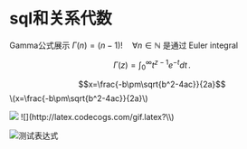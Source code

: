 <script type="text/javascript" src="http://cdn.mathjax.org/mathjax/latest/MathJax.js?config=default"></script>

# sql和关系代数

Gamma公式展示 $\Gamma(n) = (n-1)!\quad\forall
n\in\mathbb N$ 是通过 Euler integral

$$
\Gamma(z) = \int_0^\infty t^{z-1}e^{-t}dt\,.
$$

$$x=\frac{-b\pm\sqrt{b^2-4ac}}{2a}$$
\\(x=\frac{-b\pm\sqrt{b^2-4ac}}{2a}\\)

<img src="http://latex.codecogs.com/gif.latex?\frac{\partial J}{\partial \theta_k^{(j)}}=\sum_{i:r(i,j)=1}{\big((\theta^{(j)})^Tx^{(i)}-y^{(i,j)}\big)x_k^{(i)}}+\lambda \theta_k^{(j)}" />
![](http://latex.codecogs.com/gif.latex?\\)

![测试表达式](https://latex.codecogs.com/gif.latex?\large&space;\delta_{(A=B&space;\wedge&space;D>5)}(S))

